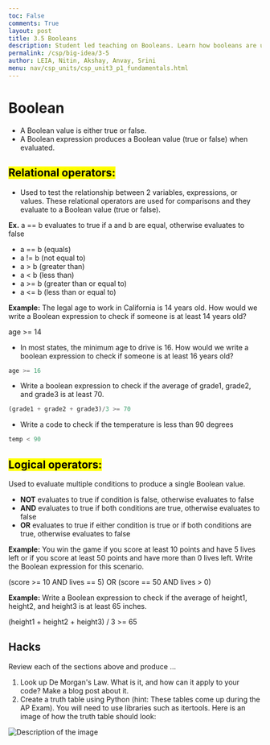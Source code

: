 ```yaml
---
toc: False
comments: True
layout: post
title: 3.5 Booleans
description: Student led teaching on Booleans. Learn how booleans are used in decision-making with logical operators.
permalink: /csp/big-idea/3-5
author: LEIA, Nitin, Akshay, Anvay, Srini
menu: nav/csp_units/csp_unit3_p1_fundamentals.html
---
```


# Boolean

- A Boolean value is either true or false.
- A Boolean expression produces a Boolean value (true or false) when evaluated.

## <mark><b>Relational operators:</b></mark> 
- Used to test the relationship between 2 variables, expressions, or values. These relational operators are used for comparisons and they evaluate to a Boolean value (true or false).

<b>Ex.</b> a == b evaluates to true if a and b are equal, otherwise evaluates to false

- a == b (equals)	
- a != b (not equal to)
- a > b (greater than)
- a < b (less than)
- a >= b (greater than or equal to)
- a <= b (less than or equal to)

<b>Example:</b> The legal age to work in California is 14 years old. How would we write a Boolean expression to check if someone is at least 14 years old?

age >= 14

- In most states, the minimum age to drive is 16. How would we write a boolean expression to check if someone is at least 16 years old?
```python
age >= 16
```
- Write a boolean expression to check if the average of grade1, grade2, and grade3 is at least 70. 
```python
(grade1 + grade2 + grade3)/3 >= 70
```
- Write a code to check if the temperature is less than 90 degrees
```python
temp < 90
```

## <mark><b>Logical operators:</b></mark>
Used to evaluate multiple conditions to produce a single Boolean value.

- <b>NOT</b>	evaluates to true if condition is false, otherwise evaluates to false
- <b>AND</b>	evaluates to true if both conditions are true, otherwise evaluates to false
- <b>OR</b>	evaluates to true if either condition is true or if both conditions are true, otherwise evaluates to false

<b>Example:</b> You win the game if you score at least 10 points and have 5 lives left or if you score at least 50 points and have more than 0 lives left. Write the Boolean expression for this scenario.

(score >= 10 AND lives == 5) OR (score == 50 AND lives > 0)

<b>Example:</b> Write a Boolean expression to check if the average of height1, height2, and height3 is at least 65 inches.

(height1 + height2 + height3) / 3 >= 65

## Hacks
Review each of the sections above and produce ...
1. Look up De Morgan's Law. What is it, and how can it apply to your code? Make a blog post about it.
2. Create a truth table using Python (hint: These tables come up during the AP Exam). You will need to use libraries such as itertools. Here is an image of how the truth table should look:

<img src="{{site.baseurl}}/images/binary/codetable.png" alt="Description of the image" />

